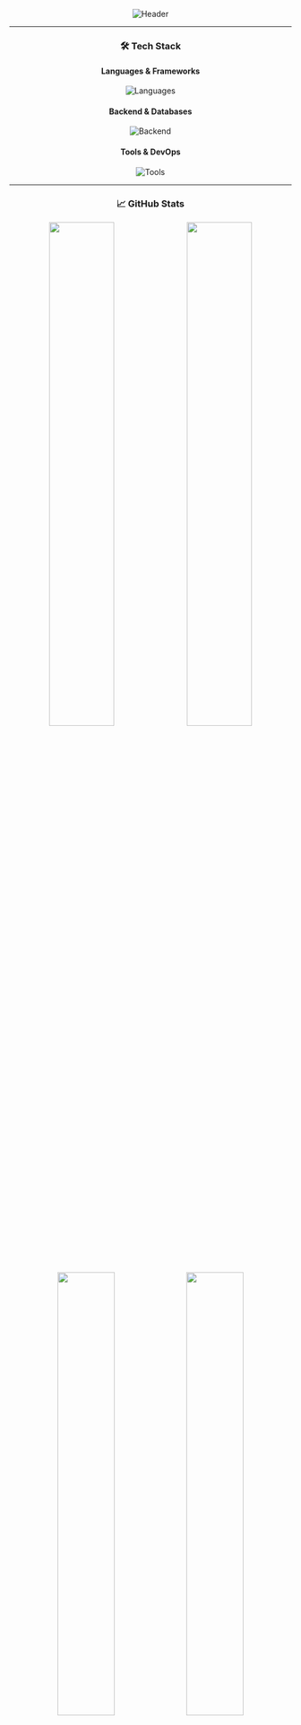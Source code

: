<div align="center">
  
  <!-- Waving Header Animation -->
  ![Header](https://capsule-render.vercel.app/api?type=waving&color=gradient&height=180&section=header&text=Hey,%20I'm%20Nazmul!&fontSize=42&fontAlignY=40&desc=Flutter%20Developer%20|%20Open-Source%20Contributor&descSize=20&descAlignY=60)
  
  ---

  ### **🛠️ Tech Stack**
  #### **Languages & Frameworks**
  <p>
    <img src="https://skillicons.dev/icons?i=dart,flutter,kotlin,java,py" alt="Languages" />
  </p>
  
  #### **Backend & Databases**
  <p>
    <img src="https://skillicons.dev/icons?i=firebase,nodejs,mongodb,mysql" alt="Backend" />
  </p>
  
  #### **Tools & DevOps**
  <p>
    <img src="https://skillicons.dev/icons?i=git,github,vscode,androidstudio,figma,postman" alt="Tools" />
  </p>

  ---

  ### **📈 GitHub Stats**
  <div align="center">
    <img src="https://github-readme-stats.vercel.app/api?username=nazmultalukder-it&show_icons=true&theme=nightowl&hide_border=true&include_all_commits=true" width="48%" />
    <img src="https://github-readme-streak-stats.herokuapp.com/?user=nazmultalukder-it&theme=nightowl&hide_border=true" width="48%" />
  </div>
  
  <div align="center">
    <img src="https://github-readme-stats.vercel.app/api/top-langs/?username=nazmultalukder-it&layout=compact&theme=nightowl&hide_border=true" width="45%" />
    <img src="https://github-profile-trophy.vercel.app/?username=nazmultalukder-it&theme=onedark&no-frame=true&column=3" width="45%" />
  </div>

  ---

  ### **📫 Let's Connect!**
  <p>
    <a href="https://linkedin.com/in/nazmultalukder">
      <img src="https://img.shields.io/badge/LinkedIn-0077B5?style=for-the-badge&logo=linkedin&logoColor=white" />
    </a>
    <a href="mailto:youremail@example.com">
      <img src="https://img.shields.io/badge/Gmail-D14836?style=for-the-badge&logo=gmail&logoColor=white" />
    </a>
    <a href="https://twitter.com/yourhandle">
      <img src="https://img.shields.io/badge/Twitter-1DA1F2?style=for-the-badge&logo=twitter&logoColor=white" />
    </a>
  </p>

  <!-- Simple Footer -->
  <p align="center">
    <img src="https://komarev.com/ghpvc/?username=nazmultalukder-it&label=Profile+Views&color=blueviolet&style=flat" />
    • 
    <a href="https://github.com/nazmultalukder-it?tab=repositories">
      <img src="https://img.shields.io/badge/Explore_My_Work-blueviolet?style=flat" />
    </a>
  </p>
</div>
